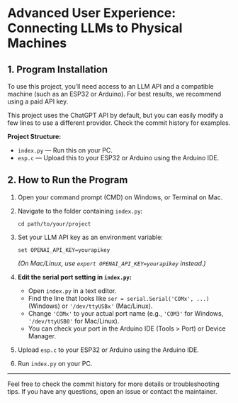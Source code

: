 # Advanced User Experience: Connecting LLMs to Physical Machines

## 1. Program Installation

To use this project, you’ll need access to an LLM API and a compatible machine (such as an ESP32 or Arduino). For best results, we recommend using a paid API key.

This project uses the ChatGPT API by default, but you can easily modify a few lines to use a different provider. Check the commit history for examples.

**Project Structure:**

- `index.py` — Run this on your PC.
- `esp.c` — Upload this to your ESP32 or Arduino using the Arduino IDE.

## 2. How to Run the Program

1. Open your command prompt (CMD) on Windows, or Terminal on Mac.
2. Navigate to the folder containing `index.py`:
   ```
   cd path/to/your/project
   ```
3. Set your LLM API key as an environment variable:

   ```
   set OPENAI_API_KEY=yourapikey
   ```

   _(On Mac/Linux, use `export OPENAI_API_KEY=yourapikey` instead.)_

4. **Edit the serial port setting in `index.py`:**
   - Open `index.py` in a text editor.
   - Find the line that looks like `ser = serial.Serial('COMx', ...)` (Windows) or `'/dev/ttyUSBx'` (Mac/Linux).
   - Change `'COMx'` to your actual port name (e.g., `'COM3'` for Windows, `'/dev/ttyUSB0'` for Mac/Linux).
   - You can check your port in the Arduino IDE (Tools > Port) or Device Manager.
5. Upload `esp.c` to your ESP32 or Arduino using the Arduino IDE.
6. Run `index.py` on your PC.

---

Feel free to check the commit history for more details or troubleshooting tips. If you have any questions, open an issue or contact the maintainer.
